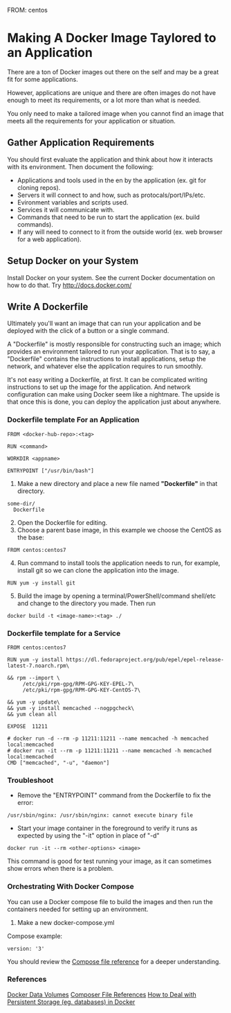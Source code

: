 FROM: centos


# Making A Docker Image Taylored to an Application

There are a ton of Docker images out there on the self and may be a great fit for some applications.

However, applications are unique and there are often images do not have enough to meet its requirements, or a lot more than what is needed.

You only need to make a tailored image when you cannot find an image that meets all the requirements for your application or situation.

## Gather Application Requirements
You should first evaluate the application and think about how it interacts with its environment. 
Then document the following:

* Applications and tools used in the en by the application (ex. git for cloning repos).
* Servers it will connect to and how, such as protocals/port/IPs/etc.
* Evironment variables and scripts used.
* Services it will communicate with.
* Commands that need to be run to start the application (ex. build commands).
* If any will need to connect to it from the outside world (ex. web browser for a web application).

## Setup Docker on your System

Install Docker on your system. See the current Docker documentation on how to do that. Try http://docs.docker.com/

## Write A Dockerfile

Ultimately you'll want an image that can run your application and be deployed with the click of a button or a single command.

A "Dockerfile" is mostly responsible for constructing such an image; which provides an environment tailored to run your application. That is to say, a "Dockerfile" contains the instructions to install applications, setup the network, and whatever else the application requires to run smoothly.

It's not easy writing a Dockerfile, at first. It can be complicated writing instructions to set up the image for the application. And network configuration can make using Docker seem like a nightmare.
The upside is that once this is done, you can deploy the application just about anywhere.

### Dockerfile template For an Application
```
FROM <docker-hub-repo>:<tag>

RUN <command>

WORKDIR <appname>

ENTRYPOINT ["/usr/bin/bash"]
```

1. Make a new directory and place a new file named **"Dockerfile"** in that directory.
```
some-dir/
  Dockerfile
```
2. Open the Dockerfile for editing.
3. Choose a parent base image, in this example we choose the CentOS as the base:
```
FROM centos:centos7
```
4. Run command to install tools the application needs to run, for example, install git so we can clone the application into the image.
```
RUN yum -y install git
```
5. Build the image by opening a terminal/PowerShell/command shell/etc and change to the directory you made. Then run 
```
docker build -t <image-name>:<tag> ./
```

### Dockerfile template for a Service 
 ```
FROM centos:centos7

RUN yum -y install https://dl.fedoraproject.org/pub/epel/epel-release-latest-7.noarch.rpm\

 && rpm --import \
      /etc/pki/rpm-gpg/RPM-GPG-KEY-EPEL-7\
      /etc/pki/rpm-gpg/RPM-GPG-KEY-CentOS-7\

 && yum -y update\
 && yum -y install memcached --nogpgcheck\
 && yum clean all

EXPOSE  11211

# docker run -d --rm -p 11211:11211 --name memcached -h memcached local:memcached
# docker run -it --rm -p 11211:11211 --name memcached -h memcached local:memcached
CMD ["memcached", "-u", "daemon"]
```

### Troubleshoot

* Remove the "ENTRYPOINT" command from the Dockerfile to fix the error:
```
/usr/sbin/nginx: /usr/sbin/nginx: cannot execute binary file
```

* Start your image container in the foreground to verify it runs as expected by using the "-it" option in place of "-d"
```
docker run -it --rm <other-options> <image>
```
This command is good for test running your image, as it can sometimes show errors when there is a problem.


### Orchestrating With Docker Compose

You can use a Docker compose file to build the images and then run the containers needed for setting up an environment.

1. Make a new docker-compose.yml

Compose example:
```
version: '3'

```

You should review the [Compose file reference](https://docs.docker.com/compose/compose-file/) for a deeper 
understanding.


### References
[Docker Data Volumes](https://docs.docker.com/engine/tutorials/dockervolumes/#data-volumes)
[Composer File References](https://docs.docker.com/compose/compose-file/)
[How to Deal with Persistent Storage (eg. databases) in Docker](https://stackoverflow.com/questions/18496940/how-to-deal-with-persistent-storage-e-g-databases-in-docker#)